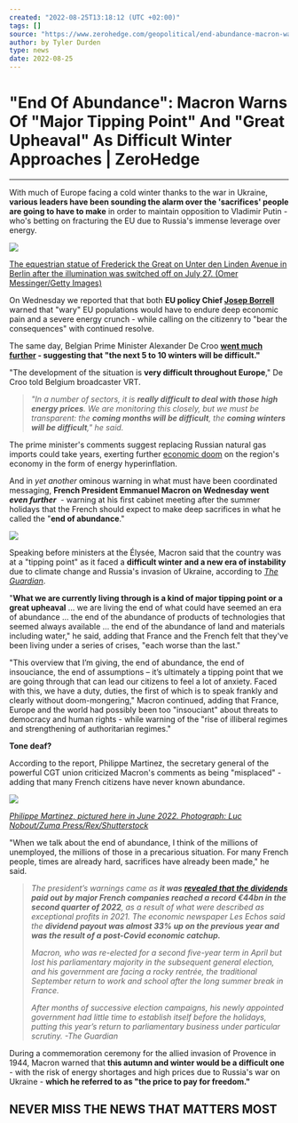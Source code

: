 ```yaml
---
created: "2022-08-25T13:18:12 (UTC +02:00)"
tags: []
source: "https://www.zerohedge.com/geopolitical/end-abundance-macron-warns-major-tipping-point-and-great-upheaval-difficult-winter"
author: by Tyler Durden
type: news
date: 2022-08-25
---
```


# "End Of Abundance": Macron Warns Of "Major Tipping Point" And "Great Upheaval" As Difficult Winter Approaches | ZeroHedge

---

With much of Europe facing a cold winter thanks to the war in Ukraine, **various leaders have been sounding the alarm over the 'sacrifices' people are going to have to make** in order to maintain opposition to Vladimir Putin - who's betting on fracturing the EU due to Russia's immense leverage over energy.

![](https://assets.zerohedge.com/s3fs-public/styles/inline_image_mobile/public/inline-images/fred.PNG?itok=H-g57sln)

[The equestrian statue of Frederick the Great on Unter den Linden Avenue in Berlin after the illumination was switched off on July 27. (Omer Messinger/Getty Images)](https://www.zerohedge.com/s3/files/inline-images/fred.PNG?itok=H-g57sln)

On Wednesday we reported that that both **EU policy Chief [Josep Borrell](https://www.zerohedge.com/energy/weary-europeans-must-bear-consequences-ukraine-war-putin-will-eventually-blink-eus-borrell)** warned that "wary" EU populations would have to endure deep economic pain and a severe energy crunch - while calling on the citizenry to "bear the consequences" with continued resolve.

The same day, Belgian Prime Minister Alexander De Croo **[went much further](https://www.zerohedge.com/commodities/belgian-pm-warns-next-5-10-winters-will-be-difficult-energy-crisis-worsens) - suggesting that "the next 5 to 10 winters will be difficult."**

"The development of the situation is **very difficult throughout Europe**," De Croo told Belgium broadcaster VRT. 

 > 
 > *"In a number of sectors, it is **really difficult to deal with those high energy prices**. We are monitoring this closely, but we must be transparent: the **coming months will be difficult**, the **coming winters will be difficult**," he said.* 

The prime minister's comments suggest replacing Russian natural gas imports could take years, exerting further [economic doom](https://www.zerohedge.com/markets/winter-coming-europe-stagflation-and-energy-crises-are-set-bite) on the region's economy in the form of energy hyperinflation.

And in *yet another* ominous warning in what must have been coordinated messaging, **French President Emmanuel Macron on Wednesday went *even further***  - warning at his first cabinet meeting after the summer holidays that the French should expect to make deep sacrifices in what he called the "**end of abundance**."

[![](https://assets.zerohedge.com/s3fs-public/styles/inline_image_mobile/public/inline-images/macron%20end%20of.jpg?itok=ROQ6Zeie)](https://www.zerohedge.com/s3/files/inline-images/macron%20end%20of.jpg?itok=ROQ6Zeie)

Speaking before ministers at the Élysée, Macron said that the country was at a "tipping point" as it faced a **difficult winter** **and a new era of instability** due to climate change and Russia's invasion of Ukraine, according to [*The Guardian*](https://www.theguardian.com/world/2022/aug/24/macron-warns-of-end-of-abundance-as-france-faces-difficult-winter).

"**What we are currently living through is a kind of major tipping point or a great upheaval** … we are living the end of what could have seemed an era of abundance … the end of the abundance of products of technologies that seemed always available … the end of the abundance of land and materials including water," he said, adding that France and the French felt that they've been living under a series of crises, "each worse than the last."

"This overview that I’m giving, the end of abundance, the end of insouciance, the end of assumptions – it’s ultimately a tipping point that we are going through that can lead our citizens to feel a lot of anxiety. Faced with this, we have a duty, duties, the first of which is to speak frankly and clearly without doom-mongering," Macron continued, adding that France, Europe and the world had possibly been too "insouciant" about threats to democracy and human rights - while warning of the "rise of illiberal regimes and strengthening of authoritarian regimes."

**Tone deaf?**

According to the report, Philippe Martinez, the secretary general of the powerful CGT union criticized Macron's comments as being "misplaced" - adding that many French citizens have never known abundance.

![](https://assets.zerohedge.com/s3fs-public/styles/inline_image_mobile/public/inline-images/martinez.PNG?itok=3zVRrW9q)

[*Philippe Martinez, pictured here in June 2022. Photograph: Luc Nobout/Zuma Press/Rex/Shutterstock*](https://www.zerohedge.com/s3/files/inline-images/martinez.PNG?itok=3zVRrW9q)

"When we talk about the end of abundance, I think of the millions of unemployed, the millions of those in a precarious situation. For many French people, times are already hard, sacrifices have already been made," he said.

 > 
 > *The president’s warnings came as **it was [revealed that the dividends](https://www.lesechos.fr/finance-marches/marches-financiers/les-dividendes-francais-atteignent-un-niveau-record-1783462?xtor=CS4-6235) paid out by major French companies reached a record €44bn in the second quarter of 2022**, as a result of what were described as exceptional profits in 2021. The economic newspaper Les Echos said the **dividend payout was almost 33% up on the previous year and was the result of a post-Covid economic catchup.***
 > 
 > *Macron, who was re-elected for a second five-year term in April but lost his parliamentary majority in the subsequent general election, and his government are facing a rocky rentrée, the traditional September return to work and school after the long summer break in France.*
 > 
 > *After months of successive election campaigns, his newly appointed government had little time to establish itself before the holidays, putting this year’s return to parliamentary business under particular scrutiny. -The Guardian*

During a commemoration ceremony for the allied invasion of Provence in 1944, Macron warned that **this autumn and winter would be a difficult one** - with the risk of energy shortages and high prices due to Russia's war on Ukraine - **which he referred to as "the price to pay for freedom."**

## NEVER MISS THE NEWS THAT MATTERS MOST
